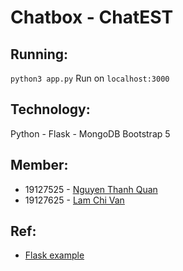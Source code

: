 # Chatbox - ChatEST

## Running:

`python3 app.py`
Run on `localhost:3000`

## Technology:

Python - Flask - MongoDB
Bootstrap 5

## Member:

-  19127525 - [Nguyen Thanh Quan](https://github.com/QuanBlue)
-  19127625 - [Lam Chi Van](https://github.com/chivanz128)

## Ref:

-  [Flask example](https://github.dev/helloflask/flask-examples)
